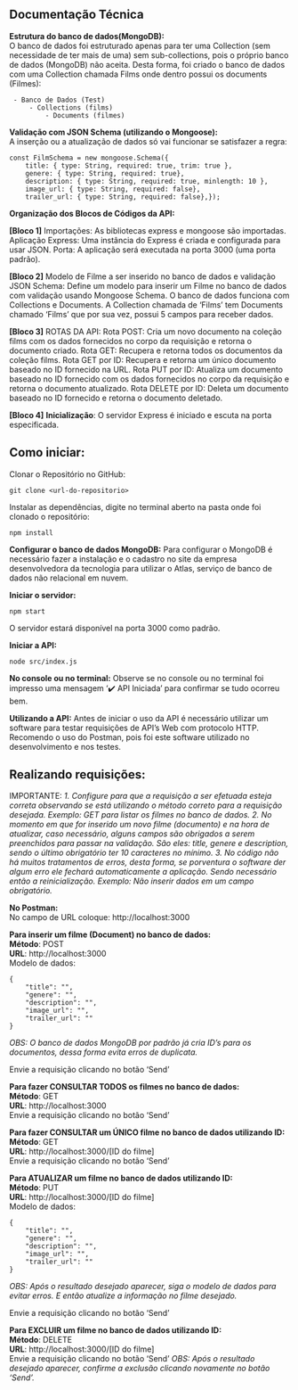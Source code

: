 ## **Documentação Técnica**

**Estrutura do banco de dados(MongoDB):** <br>
O banco de dados foi estruturado apenas para ter uma Collection (sem necessidade de ter mais de uma) sem sub-collections, pois o próprio banco de dados (MongoDB) não aceita. Desta forma, foi criado o banco de dados com uma Collection chamada Films onde dentro possui os documents (Filmes):

     - Banco de Dados (Test) 	
    	 - Collections (films) 		
    		 - Documents (filmes)

**Validação com JSON Schema (utilizando o Mongoose):** <br>
A inserção ou a atualização de dados só vai funcionar se satisfazer a regra: 
  

    const FilmSchema = new mongoose.Schema({
      	title: { type: String, required: true, trim: true },
      	genere: { type: String, required: true},
      	description: { type: String, required: true, minlength: 10 },
      	image_url: { type: String, required: false},
      	trailer_url: { type: String, required: false},});

 **Organização dos Blocos de Códigos da API:**

**[Bloco 1]**
Importações: As bibliotecas express e mongoose são importadas.
Aplicação Express: Uma instância do Express é criada e configurada para usar JSON.
Porta: A aplicação será executada na porta 3000 (uma porta padrão).

**[Bloco 2]**
Modelo de Filme a ser inserido no banco de dados e validação JSON Schema: Define um modelo para inserir um Filme no banco de dados com validação usando Mongoose Schema. O banco de dados funciona com Collections e Documents. A Collection chamada de ‘Films’ tem Documents chamado ‘Films’ que por sua vez, possui 5 campos para receber dados.

**[Bloco 3]**
ROTAS DA API:
Rota POST: Cria um novo documento na coleção films com os dados fornecidos no corpo da requisição e retorna o documento criado.
Rota GET: Recupera e retorna todos os documentos da coleção films.
Rota GET por ID: Recupera e retorna um único documento baseado no ID fornecido na URL.
Rota PUT por ID: Atualiza um documento baseado no ID fornecido com os dados fornecidos no corpo da requisição e retorna o documento atualizado.
Rota DELETE por ID: Deleta um documento baseado no ID fornecido e retorna o documento deletado.

**[Bloco 4]** 
**Inicialização**: 
O servidor Express é iniciado e escuta na porta especificada.


## **Como iniciar:**

Clonar o Repositório no GitHub:

    git clone <url-do-repositorio>

Instalar as dependências, digite no terminal aberto na pasta onde foi clonado o repositório:

    npm install

**Configurar o banco de dados MongoDB:**
	Para configurar o MongoDB é necessário fazer a instalação e o cadastro no site da empresa desenvolvedora da tecnologia para utilizar o Atlas, serviço de banco de dados não relacional em nuvem.

**Iniciar o servidor:**

    npm start

O servidor estará disponível na porta 3000 como padrão.

**Iniciar a API:**

    node src/index.js

**No console ou no terminal:**
Observe se no console ou no terminal foi impresso uma mensagem ‘✔️ API Iniciada’ para confirmar se tudo ocorreu bem. 

**Utilizando a API:**
Antes de iniciar o uso da API é necessário utilizar um software para testar requisições de API’s Web com protocolo HTTP. Recomendo o uso do Postman, pois foi este software utilizado no desenvolvimento e nos testes. 


## Realizando requisições:

IMPORTANTE: 
*1. Configure para que a requisição a ser efetuada esteja correta observando se está utilizando o método correto para a requisição desejada. Exemplo: GET para listar os filmes no banco de dados. 2. No momento em que for inserido um novo filme (documento) e na hora de atualizar, caso necessário, alguns campos são obrigados a serem preenchidos para passar na validação. São eles: title, genere e description, sendo o último obrigatório ter 10 caracteres no mínimo. 3. No código não há muitos tratamentos de erros, desta forma, se porventura o software der algum erro ele fechará automaticamente a aplicação. Sendo necessário então a reinicialização. Exemplo: Não inserir dados em um campo obrigatório.*

**No Postman:** <br>
No campo de URL coloque: http://localhost:3000

**Para inserir um filme (Document) no banco de dados:** <br>
**Método**: POST <br>
**URL**: http://localhost:3000 <br>
Modelo de dados:

    {
        "title": "",
        "genere": "",
        "description": "",
        "image_url": "",
        "trailer_url": ""
    }

*OBS: O banco de dados MongoDB por padrão já cria ID’s para os documentos, dessa forma evita erros de duplicata.*

Envie a requisição clicando no botão ‘Send’

**Para fazer CONSULTAR TODOS os filmes no banco de dados:** <br>
**Método**: GET <br>
**URL**: http://localhost:3000 <br>
Envie a requisição clicando no botão ‘Send’ 

**Para fazer CONSULTAR um ÚNICO filme no banco de dados utilizando ID:** <br>
**Método**: GET <br>
**URL**: http://localhost:3000/[ID do filme] <br>
Envie a requisição clicando no botão ‘Send’

**Para ATUALIZAR um filme no banco de dados utilizando ID:** <br>
**Método**: PUT <br>
**URL**: http://localhost:3000/[ID do filme] <br>
Modelo de dados:

    {
        "title": "",
        "genere": "",
        "description": "",
        "image_url": "",
        "trailer_url": ""
    }

*OBS: Após o resultado desejado aparecer, siga o modelo de dados para evitar erros.
E então atualize a informação no filme desejado.*

Envie a requisição clicando no botão ‘Send’
	
**Para EXCLUIR um filme no banco de dados utilizando ID:** <br>
**Método**: DELETE<br>
**URL**: http://localhost:3000/[ID do filme]<br>
Envie a requisição clicando no botão ‘Send’
*OBS: Após o resultado desejado aparecer, confirme a exclusão clicando novamente no botão ‘Send’.*
